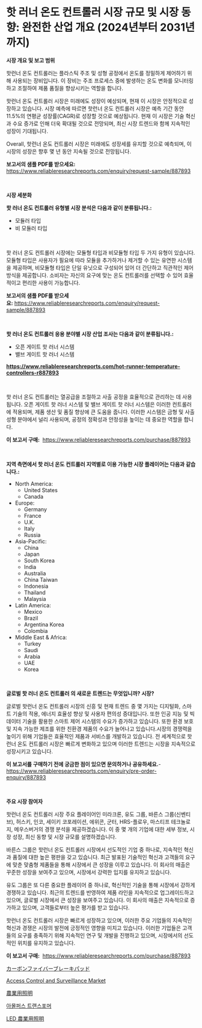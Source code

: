 <p><h1>핫 러너 온도 컨트롤러 시장 규모 및 시장 동향: 완전한 산업 개요 (2024년부터 2031년까지)</h1></p><p><strong>시장 개요 및 보고 범위</strong></p>
<p><p>핫런너 온도 컨트롤러는 플라스틱 주조 및 성형 공정에서 온도를 정밀하게 제어하기 위해 사용되는 장비입니다. 이 장비는 주조 프로세스 중에 발생하는 온도 변화를 모니터링하고 조절하여 제품 품질을 향상시키는 역할을 합니다. </p><p>핫런너 온도 컨트롤러 시장은 미래에도 성장이 예상되며, 현재 이 시장은 안정적으로 성장하고 있습니다. 시장 예측에 따르면 핫런너 온도 컨트롤러 시장은 예측 기간 동안 11.5%의 연평균 성장률(CAGR)로 성장할 것으로 예상됩니다. 현재 이 시장은 기술 혁신과 수요 증가로 인해 더욱 확대될 것으로 전망되며, 최신 시장 트렌드와 함께 지속적인 성장이 기대됩니다. </p><p>Overall, 핫런너 온도 컨트롤러 시장은 미래에도 성장세를 유지할 것으로 예측되며, 이 시장의 성장은 향후 몇 년 동안 지속될 것으로 전망됩니다.</p></p>
<p><strong>보고서의 샘플 PDF를 받으세요:</strong> <a href="https://www.reliableresearchreports.com/enquiry/request-sample/887893">https://www.reliableresearchreports.com/enquiry/request-sample/887893</a></p>
<p>&nbsp;</p>
<p><strong>시장 세분화</strong></p>
<p><strong>핫 러너 온도 컨트롤러 유형별 시장 분석은 다음과 같이 분류됩니다.:</strong></p>
<p><ul><li>모듈러 타입</li><li>비 모듈러 타입</li></ul></p>
<p>&nbsp;</p>
<p><p>핫 러너 온도 컨트롤러 시장에는 모듈형 타입과 비모듈형 타입 두 가지 유형이 있습니다. 모듈형 타입은 사용자가 필요에 따라 모듈을 추가하거나 제거할 수 있는 유연한 시스템을 제공하며, 비모듈형 타입은 단일 유닛으로 구성되어 있어 더 간단하고 직관적인 제어 방식을 제공합니다. 소비자는 자신의 요구에 맞는 온도 컨트롤러를 선택할 수 있어 효율적이고 편리한 사용이 가능합니다.</p></p>
<p><strong>보고서의 샘플 PDF를 받으세요:</strong>&nbsp;<a href="https://www.reliableresearchreports.com/enquiry/request-sample/887893">https://www.reliableresearchreports.com/enquiry/request-sample/887893</a></p>
<p>&nbsp;</p>
<p><strong> 핫 러너 온도 컨트롤러 응용 분야별 시장 산업 조사는 다음과 같이 분류됩니다.:</strong></p>
<p><ul><li>오픈 게이트 핫 러너 시스템</li><li>밸브 게이트 핫 러너 시스템</li></ul></p>
<p><strong><a href="https://www.reliableresearchreports.com/hot-runner-temperature-controllers-r887893">https://www.reliableresearchreports.com/hot-runner-temperature-controllers-r887893</a></strong></p>
<p>&nbsp;</p>
<p><p>핫 러너 온도 컨트롤러는 열공급을 조절하고 사출 공정을 효율적으로 관리하는 데 사용됩니다. 오픈 게이트 핫 러너 시스템 및 밸브 게이트 핫 러너 시스템은 이러한 컨트롤러에 적용되며, 제품 생산 및 품질 향상에 큰 도움을 줍니다. 이러한 시스템은 금형 및 사출 성형 분야에서 널리 사용되며, 공정의 정확성과 안정성을 높이는 데 중요한 역할을 합니다.</p></p>
<p><strong>이 보고서 구매:</strong>&nbsp; <a href="https://www.reliableresearchreports.com/purchase/887893">https://www.reliableresearchreports.com/purchase/887893</a></p>
<p>&nbsp;</p>
<p><strong>지역 측면에서 핫 러너 온도 컨트롤러 지역별로 이용 가능한 시장 플레이어는 다음과 같습니다.:</strong></p>
<p><ul>
    <li>
        North America:
        <ul>
            <li>United States</li>
            <li>Canada</li>
        </ul>
    </li>
    <li>
        Europe:
        <ul>
            <li>Germany</li>
            <li>France</li>
            <li>U.K.</li>
            <li>Italy</li>
            <li>Russia</li>
        </ul>
    </li>
    <li>
        Asia-Pacific:
        <ul>
            <li>China</li>
            <li>Japan</li>
            <li>South Korea</li>
            <li>India</li>
            <li>Australia</li>
            <li>China Taiwan</li>
            <li>Indonesia</li>
            <li>Thailand</li>
            <li>Malaysia</li>
        </ul>
    </li>
    <li>
        Latin America:
        <ul>
            <li>Mexico</li>
            <li>Brazil</li>
            <li>Argentina Korea</li>
            <li>Colombia</li>
        </ul>
    </li>
    <li>
        Middle East & Africa:
        <ul>
            <li>Turkey</li>
            <li>Saudi</li>
            <li>Arabia</li>
            <li>UAE</li>
            <li>Korea</li>
        </ul>
    </li>
    </ul></p>
<p>&nbsp;</p>
<p><strong>글로벌 핫 러너 온도 컨트롤러 의 새로운 트렌드는 무엇입니까? 시장?</strong></p>
<p><p>글로벌 핫런너 온도 컨트롤러 시장의 신흥 및 현재 트렌드 중 몇 가지는 디지털화, 스마트 기술의 적용, 에너지 효율성 향상 및 사용자 편의성 증대입니다. 또한 인공 지능 및 빅데이터 기술을 활용한 스마트 제어 시스템의 수요가 증가하고 있습니다. 또한 환경 보호 및 지속 가능한 제조를 위한 친환경 제품의 수요가 늘어나고 있습니다.시장의 경쟁력을 높이기 위해 기업들은 효율적인 제품과 서비스를 개발하고 있습니다. 전 세계적으로 핫런너 온도 컨트롤러 시장은 빠르게 변화하고 있으며 이러한 트렌드는 시장을 지속적으로 성장시키고 있습니다.</p></p>
<p><strong>이 보고서를 구매하기 전에 궁금한 점이 있으면 문의하거나 공유하세요.</strong>- <a href="https://www.reliableresearchreports.com/enquiry/pre-order-enquiry/887893">https://www.reliableresearchreports.com/enquiry/pre-order-enquiry/887893</a></p>
<p>&nbsp;</p>
<p><strong>주요 시장 참여자</strong></p>
<p><p>핫런너 온도 컨트롤러 시장 주요 플레이어인 미라크론, 유도 그룹, 바른스 그룹(신벤티브), 허스키, 인코, 세이키 코포레이션, 에위콘, 군터, HRS-플로우, 마스티프 테크놀로지, 메우스버거의 경쟁 분석을 제공하겠습니다. 이 중 몇 개의 기업에 대한 세부 정보, 시장 성장, 최신 동향 및 시장 규모를 설명하겠습니다.</p><p>바른스 그룹은 핫런너 온도 컨트롤러 시장에서 선도적인 기업 중 하나로, 지속적인 혁신과 품질에 대한 높은 평판을 갖고 있습니다. 최근 발표된 기술적인 혁신과 고객들의 요구에 맞춘 맞춤형 제품들을 통해 시장에서 큰 성장을 이루고 있습니다. 이 회사의 매출은 꾸준한 성장을 보여주고 있으며, 시장에서 강력한 입지를 유지하고 있습니다.</p><p>유도 그룹은 또 다른 중요한 플레이어 중 하나로, 혁신적인 기술을 통해 시장에서 강하게 경쟁하고 있습니다. 최근의 트렌드를 반영하여 제품 라인을 지속적으로 업그레이드하고 있으며, 글로벌 시장에서 큰 성장을 보여주고 있습니다. 이 회사의 매출은 지속적으로 증가하고 있으며, 고객들로부터 높은 평가를 받고 있습니다.</p><p>핫런너 온도 컨트롤러 시장은 빠르게 성장하고 있으며, 이러한 주요 기업들의 지속적인 혁신과 경쟁은 시장의 발전에 긍정적인 영향을 미치고 있습니다. 이러한 기업들은 고객들의 요구를 충족하기 위해 지속적인 연구 및 개발을 진행하고 있으며, 시장에서의 선도적인 위치를 유지하고 있습니다.</p></p>
<p><strong>이 보고서 구매:</strong>&nbsp;&nbsp;<a href="https://www.reliableresearchreports.com/purchase/887893">https://www.reliableresearchreports.com/purchase/887893</a></p>
<p><p><a href="https://medium.com/@camron674/2024%E5%B9%B4%E3%81%8B%E3%82%892031%E5%B9%B4%E3%81%BE%E3%81%A7%E3%81%AE%E6%9C%9F%E9%96%93%E3%81%AB%E4%BA%88%E6%B8%AC%E3%81%95%E3%82%8C%E3%82%8B%E7%82%AD%E7%B4%A0%E7%B9%8A%E7%B6%AD%E3%83%96%E3%83%AC%E3%83%BC%E3%82%AD%E3%83%91%E3%83%83%E3%83%89%E5%B8%82%E5%A0%B4%E3%81%AE%E5%88%86%E6%9E%90%E3%81%A8%E5%B8%82%E5%A0%B4%E8%A6%8F%E6%A8%A1-4a4f41ac4b42">カーボンファイバーブレーキパッド</a></p><p><a href="https://github.com/bmorecock/Market-Research-Report-List-2/blob/main/access-control-and-surveillance-market.md">Access Control and Surveillance Market</a></p><p><a href="https://github.com/LeanneBruen2023/Market-Research-Report-List-1/blob/main/714979220494.md">農業用照明</a></p><p><a href="https://github.com/vs10l4sfg5c/Market-Research-Report-List-1/blob/main/337598218858.md">아몰퍼스 트랜스포머</a></p><p><a href="https://github.com/cnnriuez22368/Market-Research-Report-List-1/blob/main/691587020493.md">LED 農業用照明</a></p></p>